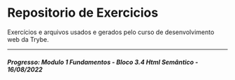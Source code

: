 # Repositorio de Exercicios
Exercícios e arquivos usados e gerados pelo curso de desenvolvimento web da Trybe.

<hr />

##### Progresso: Modulo 1 Fundamentos - Bloco 3.4 Html Semântico - 16/08/2022
